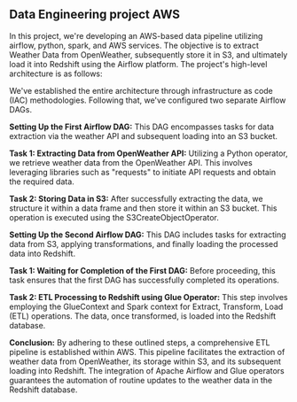 
## Data Engineering project AWS

In this project, we're developing an AWS-based data pipeline utilizing airflow, python, spark, and AWS services. The objective is to extract Weather Data from OpenWeather, subsequently store it in S3, and ultimately load it into Redshift using the Airflow platform. The project's high-level architecture is as follows:


We've established the entire architecture through infrastructure as code (IAC) methodologies. Following that, we've configured two separate Airflow DAGs.

**Setting Up the First Airflow DAG:**
This DAG encompasses tasks for data extraction via the weather API and subsequent loading into an S3 bucket.

**Task 1: Extracting Data from OpenWeather API:** Utilizing a Python operator, we retrieve weather data from the OpenWeather API. This involves leveraging libraries such as "requests" to initiate API requests and obtain the required data.

**Task 2: Storing Data in S3:** After successfully extracting the data, we structure it within a data frame and then store it within an S3 bucket. This operation is executed using the S3CreateObjectOperator.

**Setting Up the Second Airflow DAG:**
This DAG includes tasks for extracting data from S3, applying transformations, and finally loading the processed data into Redshift.

**Task 1: Waiting for Completion of the First DAG:** Before proceeding, this task ensures that the first DAG has successfully completed its operations.

**Task 2: ETL Processing to Redshift using Glue Operator:** This step involves employing the GlueContext and Spark context for Extract, Transform, Load (ETL) operations. The data, once transformed, is loaded into the Redshift database.

**Conclusion:**
By adhering to these outlined steps, a comprehensive ETL pipeline is established within AWS. This pipeline facilitates the extraction of weather data from OpenWeather, its storage within S3, and its subsequent loading into Redshift. The integration of Apache Airflow and Glue operators guarantees the automation of routine updates to the weather data in the Redshift database.
